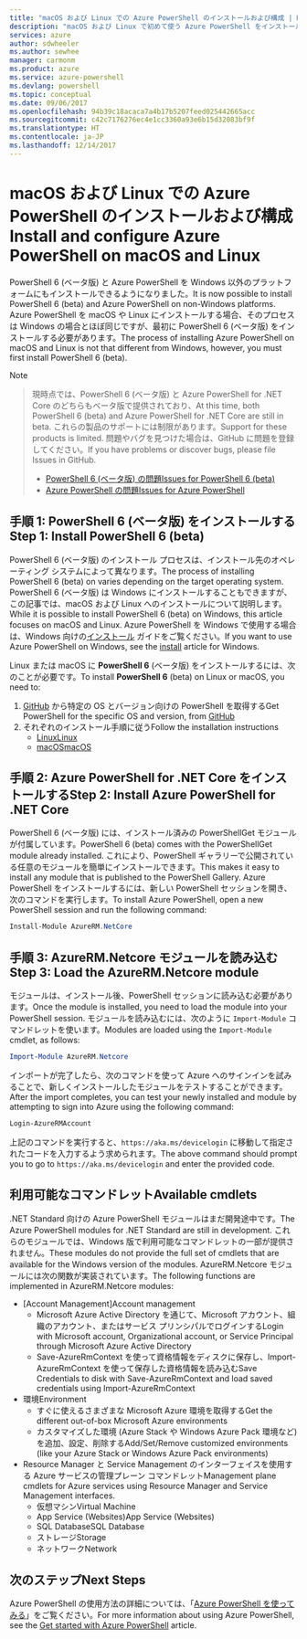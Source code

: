 ```yaml
---
title: "macOS および Linux での Azure PowerShell のインストールおよび構成 | Microsoft Docs"
description: "macOS および Linux で初めて使う Azure PowerShell をインストールして構成する方法について説明します。"
services: azure
author: sdwheeler
ms.author: sewhee
manager: carmonm
ms.product: azure
ms.service: azure-powershell
ms.devlang: powershell
ms.topic: conceptual
ms.date: 09/06/2017
ms.openlocfilehash: 94b39c18acaca7a4b17b5207feed025442665acc
ms.sourcegitcommit: c42c7176276ec4e1cc3360a93e6b15d32083bf9f
ms.translationtype: HT
ms.contentlocale: ja-JP
ms.lasthandoff: 12/14/2017
---
```

# <a name="install-and-configure-azure-powershell-on-macos-and-linux"></a><span data-ttu-id="a129c-103">macOS および Linux での Azure PowerShell のインストールおよび構成</span><span class="sxs-lookup"><span data-stu-id="a129c-103">Install and configure Azure PowerShell on macOS and Linux</span></span>

<span data-ttu-id="a129c-104">PowerShell 6 (ベータ版) と Azure PowerShell を Windows 以外のプラットフォームにもインストールできるようになりました。</span><span class="sxs-lookup"><span data-stu-id="a129c-104">It is now possible to install PowerShell 6 (beta) and Azure PowerShell on non-Windows platforms.</span></span>
<span data-ttu-id="a129c-105">Azure PowerShell を macOS や Linux にインストールする場合、そのプロセスは Windows の場合とほぼ同じですが、最初に PowerShell 6 (ベータ版) をインストールする必要があります。</span><span class="sxs-lookup"><span data-stu-id="a129c-105">The process of installing Azure PowerShell on macOS and Linux is not that different from Windows, however, you must first install PowerShell 6 (beta).</span></span>

> [!NOTE]

> <span data-ttu-id="a129c-106">現時点では、PowerShell 6 (ベータ版) と Azure PowerShell for .NET Core のどちらもベータ版で提供されており、</span><span class="sxs-lookup"><span data-stu-id="a129c-106">At this time, both PowerShell 6 (beta) and Azure PowerShell for .NET Core are still in beta.</span></span>
> <span data-ttu-id="a129c-107">これらの製品のサポートには制限があります。</span><span class="sxs-lookup"><span data-stu-id="a129c-107">Support for these products is limited.</span></span> <span data-ttu-id="a129c-108">問題やバグを見つけた場合は、GitHub に問題を登録してください。</span><span class="sxs-lookup"><span data-stu-id="a129c-108">If you have problems or discover bugs, please file Issues in GitHub.</span></span>
>
> * [<span data-ttu-id="a129c-109">PowerShell 6 (ベータ版) の問題</span><span class="sxs-lookup"><span data-stu-id="a129c-109">Issues for PowerShell 6 (beta)</span></span>](https://github.com/PowerShell/PowerShell/issues)
> * [<span data-ttu-id="a129c-110">Azure PowerShell の問題</span><span class="sxs-lookup"><span data-stu-id="a129c-110">Issues for Azure PowerShell</span></span>](https://github.com/azure/azure-docs-powershell/issues)

## <a name="step-1-install-powershell-6-beta"></a><span data-ttu-id="a129c-111">手順 1: PowerShell 6 (ベータ版) をインストールする</span><span class="sxs-lookup"><span data-stu-id="a129c-111">Step 1: Install PowerShell 6 (beta)</span></span>

<span data-ttu-id="a129c-112">PowerShell 6 (ベータ版) のインストール プロセスは、インストール先のオペレーティング システムによって異なります。</span><span class="sxs-lookup"><span data-stu-id="a129c-112">The process of installing PowerShell 6 (beta) on varies depending on the target operating system.</span></span>
<span data-ttu-id="a129c-113">PowerShell 6 (ベータ版) は Windows にインストールすることもできますが、この記事では、macOS および Linux へのインストールについて説明します。</span><span class="sxs-lookup"><span data-stu-id="a129c-113">While it is possible to install PowerShell 6 (beta) on Windows, this article focuses on macOS and Linux.</span></span> <span data-ttu-id="a129c-114">Azure PowerShell を Windows で使用する場合は、Windows 向けの[インストール](./install-azurerm-ps.md) ガイドをご覧ください。</span><span class="sxs-lookup"><span data-stu-id="a129c-114">If you want to use Azure PowerShell on Windows, see the [install](./install-azurerm-ps.md) article for Windows.</span></span>

<span data-ttu-id="a129c-115">Linux または macOS に **PowerShell 6** (ベータ版) をインストールするには、次のことが必要です。</span><span class="sxs-lookup"><span data-stu-id="a129c-115">To install **PowerShell 6** (beta) on Linux or macOS, you need to:</span></span>

1. <span data-ttu-id="a129c-116">[GitHub](https://github.com/powershell/powershell#get-powershell) から特定の OS とバージョン向けの PowerShell を取得する</span><span class="sxs-lookup"><span data-stu-id="a129c-116">Get PowerShell for the specific OS and version, from [GitHub](https://github.com/powershell/powershell#get-powershell)</span></span>
2. <span data-ttu-id="a129c-117">それぞれのインストール手順に従う</span><span class="sxs-lookup"><span data-stu-id="a129c-117">Follow the installation instructions</span></span>
   - [<span data-ttu-id="a129c-118">Linux</span><span class="sxs-lookup"><span data-stu-id="a129c-118">Linux</span></span>](https://github.com/PowerShell/PowerShell/blob/master/docs/installation/linux.md)
   - [<span data-ttu-id="a129c-119">macOS</span><span class="sxs-lookup"><span data-stu-id="a129c-119">macOS</span></span>](https://github.com/PowerShell/PowerShell/blob/master/docs/installation/linux.md#macos-1012)

## <a name="step-2-install-azure-powershell-for-net-core"></a><span data-ttu-id="a129c-120">手順 2: Azure PowerShell for .NET Core をインストールする</span><span class="sxs-lookup"><span data-stu-id="a129c-120">Step 2: Install Azure PowerShell for .NET Core</span></span>

<span data-ttu-id="a129c-121">PowerShell 6 (ベータ版) には、インストール済みの PowerShellGet モジュールが付属しています。</span><span class="sxs-lookup"><span data-stu-id="a129c-121">PowerShell 6 (beta) comes with the PowerShellGet module already installed.</span></span> <span data-ttu-id="a129c-122">これにより、PowerShell ギャラリーで公開されている任意のモジュールを簡単にインストールできます。</span><span class="sxs-lookup"><span data-stu-id="a129c-122">This makes it easy to install any module that is published to the PowerShell Gallery.</span></span> <span data-ttu-id="a129c-123">Azure PowerShell をインストールするには、新しい PowerShell セッションを開き、次のコマンドを実行します。</span><span class="sxs-lookup"><span data-stu-id="a129c-123">To install Azure PowerShell, open a new PowerShell session and run the following command:</span></span>

```powershell
Install-Module AzureRM.NetCore
```

## <a name="step-3-load-the-azurermnetcore-module"></a><span data-ttu-id="a129c-124">手順 3: AzureRM.Netcore モジュールを読み込む</span><span class="sxs-lookup"><span data-stu-id="a129c-124">Step 3: Load the AzureRM.Netcore module</span></span>

<span data-ttu-id="a129c-125">モジュールは、インストール後、PowerShell セッションに読み込む必要があります。</span><span class="sxs-lookup"><span data-stu-id="a129c-125">Once the module is installed, you need to load the module into your PowerShell session.</span></span> <span data-ttu-id="a129c-126">モジュールを読み込むには、次のように `Import-Module` コマンドレットを使います。</span><span class="sxs-lookup"><span data-stu-id="a129c-126">Modules are loaded using the `Import-Module` cmdlet, as follows:</span></span>

```powershell
Import-Module AzureRM.Netcore
```

<span data-ttu-id="a129c-127">インポートが完了したら、次のコマンドを使って Azure へのサインインを試みることで、新しくインストールしたモジュールをテストすることができます。</span><span class="sxs-lookup"><span data-stu-id="a129c-127">After the import completes, you can test your newly installed and module by attempting to sign into Azure using the following command:</span></span>

```powershell
Login-AzureRMAccount
```

<span data-ttu-id="a129c-128">上記のコマンドを実行すると、`https://aka.ms/devicelogin` に移動して指定されたコードを入力するよう求められます。</span><span class="sxs-lookup"><span data-stu-id="a129c-128">The above command should prompt you to go to `https://aka.ms/devicelogin` and enter the provided code.</span></span>

## <a name="available-cmdlets"></a><span data-ttu-id="a129c-129">利用可能なコマンドレット</span><span class="sxs-lookup"><span data-stu-id="a129c-129">Available cmdlets</span></span>

<span data-ttu-id="a129c-130">.NET Standard 向けの Azure PowerShell モジュールはまだ開発途中です。</span><span class="sxs-lookup"><span data-stu-id="a129c-130">The Azure PowerShell modules for .NET Standard are still in development.</span></span> <span data-ttu-id="a129c-131">これらのモジュールでは、Windows 版で利用可能なコマンドレットの一部が提供されません。</span><span class="sxs-lookup"><span data-stu-id="a129c-131">These modules do not provide the full set of cmdlets that are available for the Windows version of the modules.</span></span> <span data-ttu-id="a129c-132">AzureRM.Netcore モジュールには次の関数が実装されています。</span><span class="sxs-lookup"><span data-stu-id="a129c-132">The following functions are implemented in AzureRM.Netcore modules:</span></span>

* <span data-ttu-id="a129c-133">[Account Management]</span><span class="sxs-lookup"><span data-stu-id="a129c-133">Account management</span></span>
  - <span data-ttu-id="a129c-134">Microsoft Azure Active Directory を通じて、Microsoft アカウント、組織のアカウント、またはサービス プリンシパルでログインする</span><span class="sxs-lookup"><span data-stu-id="a129c-134">Login with Microsoft account, Organizational account, or Service Principal through Microsoft Azure Active Directory</span></span>
  - <span data-ttu-id="a129c-135">Save-AzureRmContext を使って資格情報をディスクに保存し、Import-AzureRmContext を使って保存した資格情報を読み込む</span><span class="sxs-lookup"><span data-stu-id="a129c-135">Save Credentials to disk with Save-AzureRmContext and load saved credentials using Import-AzureRmContext</span></span>
* <span data-ttu-id="a129c-136">環境</span><span class="sxs-lookup"><span data-stu-id="a129c-136">Environment</span></span>
  - <span data-ttu-id="a129c-137">すぐに使えるさまざまな Microsoft Azure 環境を取得する</span><span class="sxs-lookup"><span data-stu-id="a129c-137">Get the different out-of-box Microsoft Azure environments</span></span>
  - <span data-ttu-id="a129c-138">カスタマイズした環境 (Azure Stack や Windows Azure Pack 環境など) を追加、設定、削除する</span><span class="sxs-lookup"><span data-stu-id="a129c-138">Add/Set/Remove customized environments (like your Azure Stack or Windows Azure Pack environments)</span></span>
* <span data-ttu-id="a129c-139">Resource Manager と Service Management のインターフェイスを使用する Azure サービスの管理プレーン コマンドレット</span><span class="sxs-lookup"><span data-stu-id="a129c-139">Management plane cmdlets for Azure services using Resource Manager and Service Management interfaces.</span></span>
  - <span data-ttu-id="a129c-140">仮想マシン</span><span class="sxs-lookup"><span data-stu-id="a129c-140">Virtual Machine</span></span>
  - <span data-ttu-id="a129c-141">App Service (Websites)</span><span class="sxs-lookup"><span data-stu-id="a129c-141">App Service (Websites)</span></span>
  - <span data-ttu-id="a129c-142">SQL Database</span><span class="sxs-lookup"><span data-stu-id="a129c-142">SQL Database</span></span>
  - <span data-ttu-id="a129c-143">ストレージ</span><span class="sxs-lookup"><span data-stu-id="a129c-143">Storage</span></span>
  - <span data-ttu-id="a129c-144">ネットワーク</span><span class="sxs-lookup"><span data-stu-id="a129c-144">Network</span></span>

## <a name="next-steps"></a><span data-ttu-id="a129c-145">次のステップ</span><span class="sxs-lookup"><span data-stu-id="a129c-145">Next Steps</span></span>

<span data-ttu-id="a129c-146">Azure PowerShell の使用方法の詳細については、「[Azure PowerShell を使ってみる](get-started-azureps.md)」をご覧ください。</span><span class="sxs-lookup"><span data-stu-id="a129c-146">For more information about using Azure PowerShell, see the [Get started with Azure PowerShell](get-started-azureps.md) article.</span></span>
